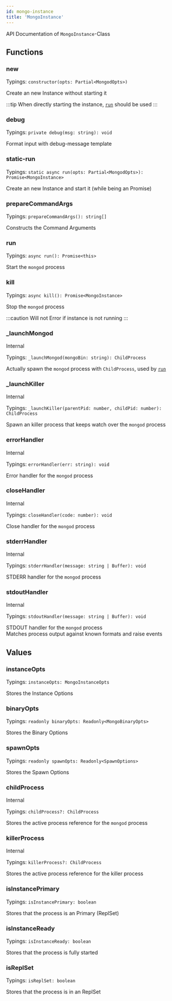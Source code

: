 ```yaml
---
id: mongo-instance
title: 'MongoInstance'
---
```


API Documentation of `MongoInstance`-Class

## Functions

### new

Typings: `constructor(opts: Partial<MongodOpts>)`

Create an new Instance without starting it

:::tip
When directly starting the instance, [`run`](#static-run) should be used
:::

### debug

Typings: `private debug(msg: string): void`

Format input with debug-message template

### static-run

Typings: `static async run(opts: Partial<MongodOpts>): Promise<MongoInstance>`

Create an new Instance and start it (while being an Promise)

### prepareCommandArgs

Typings: `prepareCommandArgs(): string[]`

Constructs the Command Arguments

### run

Typings: `async run(): Promise<this>`

Start the `mongod` process

### kill

Typings: `async kill(): Promise<MongoInstance>`

Stop the `mongod` process

:::caution
Will not Error if instance is not running
:::

### _launchMongod

<span class="badge badge--warning">Internal</span>

Typings: `_launchMongod(mongoBin: string): ChildProcess`

Actually spawn the `mongod` process with `ChildProcess`, used by [`run`](#run)

### _launchKiller

<span class="badge badge--warning">Internal</span>

Typings: `_launchKiller(parentPid: number, childPid: number): ChildProcess`

Spawn an killer process that keeps watch over the `mongod` process

### errorHandler

<span class="badge badge--warning">Internal</span>

Typings: `errorHandler(err: string): void`

Error handler for the `mongod` process

### closeHandler

<span class="badge badge--warning">Internal</span>

Typings: `closeHandler(code: number): void`

Close handler for the `mongod` process

### stderrHandler

<span class="badge badge--warning">Internal</span>

Typings: `stderrHandler(message: string | Buffer): void`

STDERR handler for the `mongod` process

### stdoutHandler

<span class="badge badge--warning">Internal</span>

Typings: `stdoutHandler(message: string | Buffer): void`

STDOUT handler for the `mongod` process<br/>
Matches process output against known formats and raise events

## Values

### instanceOpts

Typings: `instanceOpts: MongoInstanceOpts`

Stores the Instance Options

### binaryOpts

Typings: `readonly binaryOpts: Readonly<MongoBinaryOpts>`

Stores the Binary Options

### spawnOpts

Typings: `readonly spawnOpts: Readonly<SpawnOptions>`

Stores the Spawn Options

### childProcess

<span class="badge badge--warning">Internal</span>

Typings: `childProcess?: ChildProcess`

Stores the active process reference for the `mongod` process

### killerProcess

<span class="badge badge--warning">Internal</span>

Typings: `killerProcess?: ChildProcess`

Stores the active process reference for the killer process

### isInstancePrimary

Typings: `isInstancePrimary: boolean`

Stores that the process is an Primary (ReplSet)

### isInstanceReady

Typings: `isInstanceReady: boolean`

Stores that the process is fully started

### isReplSet

Typings: `isReplSet: boolean`

Stores that the process is in an ReplSet
